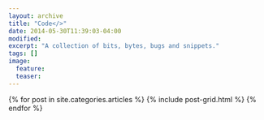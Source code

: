 ```yaml
---
layout: archive
title: "Code</>"
date: 2014-05-30T11:39:03-04:00
modified:
excerpt: "A collection of bits, bytes, bugs and snippets."
tags: []
image:
  feature:
  teaser:
---
```


<div class="tiles">
{% for post in site.categories.articles %}
  {% include post-grid.html %}
{% endfor %}
</div><!-- /.tiles -->
